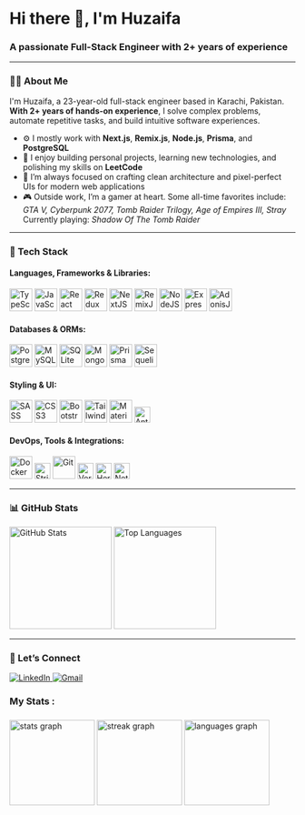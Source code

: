 <h1 align="left">Hi there 👋, I'm Huzaifa</h1>
<h3 align="left">A passionate Full-Stack Engineer with 2+ years of experience</h3>

---

### 👨‍💻 About Me

I'm Huzaifa, a 23-year-old full-stack engineer based in Karachi, Pakistan.  
**With 2+ years of hands-on experience**, I solve complex problems, automate repetitive tasks, and build intuitive software experiences.

- ⚙️ I mostly work with **Next.js**, **Remix.js**, **Node.js**, **Prisma**, and **PostgreSQL**
- 🧠 I enjoy building personal projects, learning new technologies, and polishing my skills on **LeetCode**
- 🎯 I’m always focused on crafting clean architecture and pixel-perfect UIs for modern web applications
- 🎮 Outside work, I’m a gamer at heart. Some all-time favorites include:  
  _GTA V, Cyberpunk 2077, Tomb Raider Trilogy, Age of Empires III, Stray_  
  Currently playing: _Shadow Of The Tomb Raider_

---

### 🚀 Tech Stack

#### Languages, Frameworks & Libraries:

<p align="left">
  <img src="https://cdn.jsdelivr.net/gh/devicons/devicon/icons/typescript/typescript-original.svg" height="40" alt="TypeScript" />
  <img src="https://cdn.jsdelivr.net/gh/devicons/devicon/icons/javascript/javascript-original.svg" height="40" alt="JavaScript" />
  <img src="https://cdn.jsdelivr.net/gh/devicons/devicon/icons/react/react-original.svg" height="40" alt="React" />
  <img src="https://cdn.jsdelivr.net/gh/devicons/devicon/icons/redux/redux-original.svg" height="40" alt="Redux" />
  <img src="https://cdn.jsdelivr.net/gh/devicons/devicon/icons/nextjs/nextjs-original.svg" height="40" alt="NextJS" />
  <img src="https://cdn.jsdelivr.net/gh/devicons/devicon/icons/remix/remix-original.svg" height="40" alt="RemixJS" />
  <img src="https://cdn.jsdelivr.net/gh/devicons/devicon/icons/nodejs/nodejs-original.svg" height="40" alt="NodeJS" />
  <img src="https://cdn.jsdelivr.net/gh/devicons/devicon/icons/express/express-original.svg" height="40" alt="Express" />
  <img src="https://cdn.jsdelivr.net/gh/devicons/devicon/icons/adonisjs/adonisjs-original.svg" height="40" alt="AdonisJS" />
</p>

#### Databases & ORMs:

<p align="left">
  <img src="https://cdn.jsdelivr.net/gh/devicons/devicon/icons/postgresql/postgresql-original.svg" height="40" alt="PostgreSQL" />
  <img src="https://cdn.jsdelivr.net/gh/devicons/devicon/icons/mysql/mysql-original.svg" height="40" alt="MySQL" />
  <img src="https://cdn.jsdelivr.net/gh/devicons/devicon/icons/sqlite/sqlite-original.svg" height="40" alt="SQLite" />
  <img src="https://cdn.jsdelivr.net/gh/devicons/devicon/icons/mongodb/mongodb-original.svg" height="40" alt="MongoDB" />
  <img src="https://cdn.jsdelivr.net/gh/devicons/devicon/icons/prisma/prisma-original.svg" height="40" alt="PrismaORM" />
  <img src="https://cdn.jsdelivr.net/gh/devicons/devicon/icons/sequelize/sequelize-original.svg" height="40" alt="SequelizeORM" />
</p>

#### Styling & UI:

<p align="left">
  <img src="https://cdn.jsdelivr.net/gh/devicons/devicon/icons/sass/sass-original.svg" height="40" alt="SASS" />
  <img src="https://cdn.jsdelivr.net/gh/devicons/devicon/icons/css3/css3-original.svg" height="40" alt="CSS3" />
  <img src="https://cdn.jsdelivr.net/gh/devicons/devicon/icons/bootstrap/bootstrap-original.svg" height="40" alt="Bootstrap" />
  <img src="https://cdn.jsdelivr.net/gh/devicons/devicon/icons/tailwindcss/tailwindcss-original-wordmark.svg" height="40" alt="Tailwind CSS" />
  <img src="https://cdn.jsdelivr.net/gh/devicons/devicon/icons/materialui/materialui-original.svg" height="40" alt="Material UI" />
  <img src="https://img.shields.io/badge/AntDesign-0170FE?logo=ant-design&logoColor=white&style=flat" height="28" alt="Ant Design" />
</p>

#### DevOps, Tools & Integrations:

<p align="left">
  <img src="https://cdn.jsdelivr.net/gh/devicons/devicon/icons/docker/docker-original.svg" height="40" alt="Docker" />
  <img src="https://img.shields.io/badge/Stripe-008CDD?logo=stripe&logoColor=white&style=flat" height="28" alt="Stripe" />
  <img src="https://cdn.jsdelivr.net/gh/devicons/devicon/icons/git/git-original.svg" height="40" alt="Git" />
  <img src="https://img.shields.io/badge/Vercel-000?logo=vercel&logoColor=white&style=flat" height="28" alt="Vercel" />
  <img src="https://img.shields.io/badge/Heroku-430098?logo=heroku&logoColor=white&style=flat" height="28" alt="Heroku" />
  <img src="https://img.shields.io/badge/Netlify-00C7B7?logo=netlify&logoColor=white&style=flat" height="28" alt="Netlify" />
</p>

---

### 📊 GitHub Stats

<p align="left">
  <img src="https://github-readme-stats.vercel.app/api?username=Huzaifa-dev&show_icons=true&theme=radical" alt="GitHub Stats" height="180" />
  <img src="https://github-readme-stats.vercel.app/api/top-langs/?username=Huzaifa-dev&layout=compact&theme=radical" alt="Top Languages" height="180" />
</p>

---

### 🤝 Let’s Connect

<p align="left">
  <a href="https://www.linkedin.com/in/huzaifadev/" target="_blank">
    <img src="https://img.shields.io/badge/LinkedIn-0077B5?logo=linkedin&logoColor=white&style=flat" alt="LinkedIn" />
  </a>
  <a href="mailto:huzaifadev@gmail.com">
    <img src="https://img.shields.io/badge/Gmail-D14836?logo=gmail&logoColor=white&style=flat" alt="Gmail" />
  </a>
</p>


###

<h3 align="left">My Stats :</h3>

###

<div align="left">
  <img src="https://github-readme-stats.vercel.app/api?username=huzidev&hide_title=false&hide_rank=false&show_icons=true&include_all_commits=true&count_private=true&disable_animations=false&theme=dracula&locale=en&hide_border=false&order=1" height="150" alt="stats graph"  />
  <img src="https://streak-stats.demolab.com?user=huzidev&locale=en&mode=daily&theme=dracula&hide_border=false&border_radius=5&order=3" height="150" alt="streak graph"  />
  <img src="https://github-readme-stats.vercel.app/api/top-langs?username=huzidev&locale=en&hide_title=false&layout=compact&card_width=320&langs_count=5&theme=dracula&hide_border=false&order=2" height="150" alt="languages graph"  />
</div>

###
